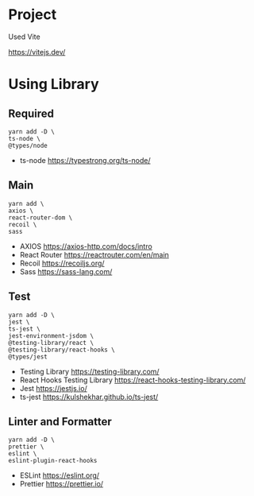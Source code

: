 # Project

Used Vite

https://vitejs.dev/

# Using Library

## Required

```
yarn add -D \
ts-node \
@types/node
```

- ts-node https://typestrong.org/ts-node/

## Main

```
yarn add \
axios \
react-router-dom \
recoil \
sass
```

- AXIOS https://axios-http.com/docs/intro
- React Router https://reactrouter.com/en/main
- Recoil https://recoiljs.org/
- Sass https://sass-lang.com/

## Test

```
yarn add -D \
jest \
ts-jest \
jest-environment-jsdom \
@testing-library/react \
@testing-library/react-hooks \
@types/jest
```

- Testing Library https://testing-library.com/
- React Hooks Testing Library https://react-hooks-testing-library.com/
- Jest https://jestjs.io/
- ts-jest https://kulshekhar.github.io/ts-jest/

## Linter and Formatter

```
yarn add -D \
prettier \
eslint \
eslint-plugin-react-hooks
```

- ESLint https://eslint.org/
- Prettier https://prettier.io/

